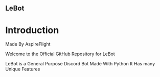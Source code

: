 ## LeBot

# Introduction
Made By AspireFlight

Welcome to the Official GitHub Repository for LeBot

LeBot is a General Purpose Discord Bot Made With Python
It Has many Unique Features

